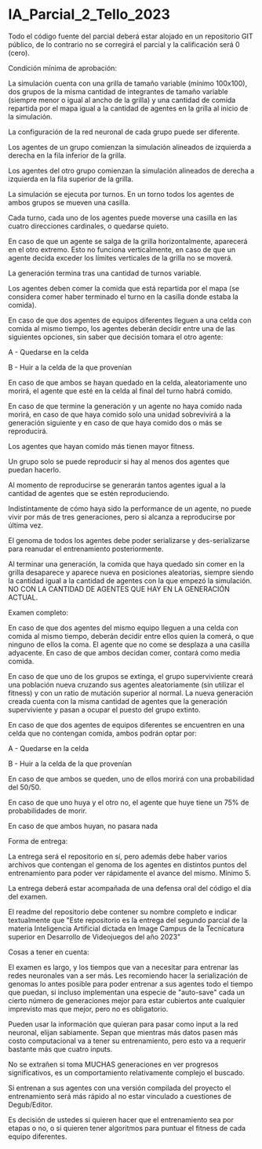 # IA_Parcial_2_Tello_2023
 

Todo el código fuente del parcial deberá estar alojado en un repositorio GIT público, de lo contrario no se corregirá el parcial y la calificación será 0 (cero).

Condición mínima de aprobación:

La simulación cuenta con una grilla de tamaño variable (mínimo 100x100), dos grupos de la misma cantidad de integrantes de tamaño variable (siempre menor o igual al ancho de la grilla) y una cantidad de comida repartida por el mapa igual a la cantidad de agentes en la grilla al inicio de la simulación.

La configuración de la red neuronal de cada grupo puede ser diferente.

Los agentes de un grupo comienzan la simulación alineados de izquierda a derecha en la fila inferior de la grilla.

Los agentes del otro grupo comienzan la simulación alineados de derecha a izquierda en la fila superior de la grilla.

La simulación se ejecuta por turnos. En un torno todos los agentes de ambos grupos se mueven una casilla.

Cada turno, cada uno de los agentes puede moverse una casilla en las cuatro direcciones cardinales, o quedarse quieto.

En caso de que un agente se salga de la grilla horizontalmente, aparecerá en el otro extremo. Esto no funciona verticalmente, en caso de que un agente decida exceder los límites verticales de la grilla no se moverá.

La generación termina tras una cantidad de turnos variable.

Los agentes deben comer la comida que está repartida por el mapa (se considera comer haber terminado el turno en la casilla donde estaba la comida).

En caso de que dos agentes de equipos diferentes lleguen a una celda con comida al mismo tiempo, los agentes deberán decidir entre una de las siguientes opciones, sin saber que decisión tomara el otro agente:

 A - Quedarse en la celda

 B - Huir a la celda de la que provenían

En caso de que ambos se hayan quedado en la celda, aleatoriamente uno morirá, el agente que esté en la celda al final del turno habrá comido.

En caso de que termine la generación y un agente no haya comido nada morirá, en caso de que haya comido solo una unidad sobrevivirá a la generación siguiente y en caso de que haya comido dos o más se reproducirá.

Los agentes que hayan comido más tienen mayor fitness.

Un grupo solo se puede reproducir si hay al menos dos agentes que puedan hacerlo.

Al momento de reproducirse se generarán tantos agentes igual a la cantidad de agentes que se estén reproduciendo.

Indistintamente de cómo haya sido la performance de un agente, no puede vivir por más de tres generaciones, pero si alcanza a reproducirse por última vez.

El genoma de todos los agentes debe poder serializarse y des-serializarse para reanudar el entrenamiento posteriormente.

Al terminar una generación, la comida que haya quedado sin comer en la grilla desaparece y aparece nueva en posiciones aleatorias, siempre siendo la cantidad igual a la cantidad de agentes con la que empezó la simulación. NO CON LA CANTIDAD DE AGENTES QUE HAY EN LA GENERACIÓN ACTUAL.

Examen completo:

En caso de que dos agentes del mismo equipo lleguen a una celda con comida al mismo tiempo, deberán decidir entre ellos quien la comerá, o que ninguno de ellos la coma. El agente que no come se desplaza a una casilla adyacente. En caso de que ambos decidan comer, contará como media comida.

En caso de que uno de los grupos se extinga, el grupo superviviente creará una población nueva cruzando sus agentes aleatoriamente (sin utilizar el fitness) y con un ratio de mutación superior al normal. La nueva generación creada cuenta con la misma cantidad de agentes que la generación superviviente y pasan a ocupar el puesto del grupo extinto.

En caso de que dos agentes de equipos diferentes se encuentren en una celda que no contengan comida, ambos podrán optar por:

 A - Quedarse en la celda

 B - Huir a la celda de la que provenían

En caso de que ambos se queden, uno de ellos morirá con una probabilidad del 50/50.

En caso de que uno huya y el otro no, el agente que huye tiene un 75% de probabilidades de morir.

En caso de que ambos huyan, no pasara nada

Forma de entrega:

La entrega será el repositorio en sí, pero además debe haber varios archivos que contengan el genoma de los agentes en distintos puntos del entrenamiento para poder ver rápidamente el avance del mismo. Mínimo 5.

La entrega deberá estar acompañada de una defensa oral del código el día del examen.

El readme del repositorio debe contener su nombre completo e indicar textualmente que "Este repositorio es la entrega del segundo parcial de la materia Inteligencia Artificial dictada en Image Campus de la Tecnicatura superior en Desarrollo de Videojuegos del año 2023"

Cosas a tener en cuenta:

El examen es largo, y los tiempos que van a necesitar para entrenar las redes neuronales van a ser más. Les recomiendo hacer la serialización de genomas lo antes posible para poder entrenar a sus agentes todo el tiempo que puedan, si incluso implementan una especie de "auto-save" cada un cierto número de generaciones mejor para estar cubiertos ante cualquier imprevisto mas que mejor, pero no es obligatorio.

Pueden usar la información que quieran para pasar como input a la red neuronal, elijan sabiamente. Sepan que mientras más datos pasen más costo computacional va a tener su entrenamiento, pero esto va a requerir bastante más que cuatro inputs.

No se extrañen si toma MUCHAS generaciones en ver progresos significativos, es un comportamiento relativamente complejo el buscado.

Si entrenan a sus agentes con una versión compilada del proyecto el entrenamiento será más rápido al no estar vinculado a cuestiones de Degub/Editor.

Es decisión de ustedes si quieren hacer que el entrenamiento sea por etapas o no, o si quieren tener algoritmos para puntuar el fitness de cada equipo diferentes.